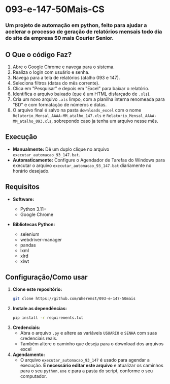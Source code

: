 # 093-e-147-50Mais-CS
### Um projeto de automação em python,  feito para ajudar a acelerar o processo de geração de relatórios mensais todo dia do site da empresa 50 mais Courier Senior.

## O Que o código Faz?

1.  Abre o Google Chrome e navega para o sistema.
2.  Realiza o login com usuário e senha.
3.  Navega para a tela de relatórios (atalho 093 e 147).
4.  Seleciona filtros (datas do mês corrente).
5.  Clica em "Pesquisar" e depois em "Excel" para baixar o relatório.
6.  Identifica o arquivo baixado (que é um HTML disfarçado de `.xls`).
7.  Cria um novo arquivo `.xls` limpo, com a planilha interna renomeada para "BD" e com formatação de números e datas.
8.  O arquivo final é salvo na pasta `downloads_excel` com o nome `Relatorio_Mensal_AAAA-MM_atalho_147.xls` e `Relatorio_Mensal_AAAA-MM_atalho_093.xls`, sobrepondo caso ja tenha um arquivo nesse mês.

## Execução

- **Manualmente:** Dê um duplo clique no arquivo `executar_automacao_93_147.bat`.
- **Automaticamente:** Configure o Agendador de Tarefas do Windows para executar o arquivo `executar_automacao_93_147.bat` diariamente no horário desejado.

## Requisitos

- **Software:**
  - Python 3.11+
  - Google Chrome

- **Bibliotecas Python:**
  - selenium
  - webdriver-manager
  - pandas
  - lxml
  - xlrd
  - xlwt

## Configuração/Como usar

1.  **Clone este repositório:**
    ```sh
    git clone https://github.com/Wheremst/093-e-147-50mais
    ```
2.  **Instale as dependências:**
    ```sh
    pip install -r requirements.txt
    ```
3.  **Credenciais:**
    - Abra o arquivo `.py` e altere as variáveis `USUARIO` e `SENHA` com suas credenciais reais.
    - Também altere o caminho que deseja para o download dos arquivos excel
4.  **Agendamento:**
    - O arquivo `executar_automacao_93_147` é usado para agendar a execução. **É necessário editar este arquivo** e atualizar os caminhos para o seu `python.exe` e para a pasta do script, conforme o seu computador.

